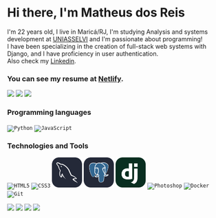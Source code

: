 # Hi there, I'm Matheus dos Reis

I'm 22 years old, I live in Maricá/RJ, I'm studying Analysis and systems development at <a href="https://uniasselvi.com.br/" target="_blank">UNIASSELVI</a> and I'm passionate about programming!
<br>
I have been specializing in the creation of full-stack web systems with Django, and I have proficiency in user authentication.
<br>
Also check my <a href="https://www.linkedin.com/in/matheus-dos-reis-08b74b1a4/" target="_blank">Linkedin</a>.

### You can see my resume at <a href="https://matheusdosreislp.netlify.app/" target="_blank">Netlify</a>.




  <img height="200em" src="https://github-readme-stats.vercel.app/api?username=Reis567&show_icons=true&theme=tokyonight"/>
  <img height="200em" src="https://github-readme-streak-stats.herokuapp.com/?user=Reis567&theme=tokyonight&hide_border=true"/>
  <img  src="https://github-readme-stats.vercel.app/api/top-langs/?username=Reis567&theme=tokyonight"/>


<div style="display: inline_block">
  
 ### Programming languages

<code><img width="70px" src="https://cdn.jsdelivr.net/gh/devicons/devicon/icons/python/python-original.svg" title="Python"/></code>
<code><img width="70px" src="https://cdn.jsdelivr.net/gh/devicons/devicon/icons/javascript/javascript-original.svg" title="JavaScript"/></code>

  ### Technologies and Tools
<code><img width="70px" src="https://cdn.jsdelivr.net/gh/devicons/devicon/icons/html5/html5-original-wordmark.svg" title="HTML5"/></code>
<code><img width="70px" src="https://cdn.jsdelivr.net/gh/devicons/devicon/icons/css3/css3-original-wordmark.svg" title="CSS3"/></code> 
<code><img width="70px" src="https://github.com/tandpfun/skill-icons/blob/main/icons/MySQL-Dark.svg" title="Mysql"/></code>
<code><img width="70px" src="https://github.com/tandpfun/skill-icons/blob/main/icons/PostgreSQL-Dark.svg" title="Postgresql"/></code>
<code><img width="70px" src="https://github.com/tandpfun/skill-icons/blob/main/icons/Django.svg" title="django"/></code>
<code><img width="70px" src="https://cdn.jsdelivr.net/gh/devicons/devicon/icons/photoshop/photoshop-plain.svg" title="Photoshop"/></code>
<code><img width="70px" src="https://cdn.jsdelivr.net/gh/devicons/devicon/icons/docker/docker-plain.svg" title="Docker"/></code>
<code><img width="70px" src="https://cdn.jsdelivr.net/gh/devicons/devicon/icons/git/git-plain.svg" title="Git"/></code>
</div>
  

<div> 
  <a href="mailto:matheusdosreis9@gmail.com" target="_blank"><img src="https://img.shields.io/badge/-Gmail-%23333?style=for-the-badge&logo=gmail&logoColor=white" target="_blank"></a>
  <a href="https://www.linkedin.com/in/matheus-dos-reis-08b74b1a4/" target="_blank"><img src="https://img.shields.io/badge/-LinkedIn-%230077B5?style=for-the-badge&logo=linkedin&logoColor=white" target="_blank"></a> 
  <a href="https://codepen.io/reis567" target="_blank"><img src="https://img.shields.io/badge/-codepen-%230077B5?style=for-the-badge&logo=codepen&logoColor=black" target="_blank"></a> 
  <a href="https://matheusdosreislp.netlify.app/#" target="_blank"><img src="https://img.shields.io/badge/-netlify-%230077B5?style=for-the-badge&logo=netlify&logoColor=black" target="_blank"></a> 
</div>
